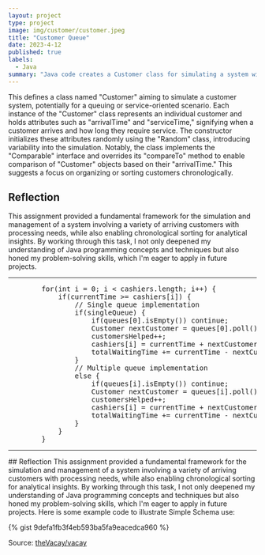 ```yaml
---
layout: project
type: project
image: img/customer/customer.jpeg
title: "Customer Queue"
date: 2023-4-12
published: true
labels:
  - Java
summary: "Java code creates a Customer class for simulating a system with arrival and service times, allowing chronological sorting and organization of customer objects."
---
```


This defines a class named "Customer" aiming to simulate a customer system, potentially for a queuing or service-oriented scenario. Each instance of the "Customer" class represents an individual customer and holds attributes such as "arrivalTime" and "serviceTime," signifying when a customer arrives and how long they require service. The constructor initializes these attributes randomly using the "Random" class, introducing variability into the simulation. Notably, the class implements the "Comparable" interface and overrides its "compareTo" method to enable comparison of "Customer" objects based on their "arrivalTime." This suggests a focus on organizing or sorting customers chronologically. 

## Reflection
This assignment provided a fundamental framework for the simulation and management of a system involving a variety of arriving customers with processing needs, while also enabling chronological sorting for analytical insights. By working through this task, I not only deepened my understanding of Java programming concepts and techniques but also honed my problem-solving skills, which I'm eager to apply in future projects.
<hr>
<pre>
		for(int i = 0; i < cashiers.length; i++) {
			if(currentTime >= cashiers[i]) {
				// Single queue implementation
				if(singleQueue) {
					if(queues[0].isEmpty()) continue;
					Customer nextCustomer = queues[0].poll();
					customersHelped++;
					cashiers[i] = currentTime + nextCustomer.serviceTime;
					totalWaitingTime += currentTime - nextCustomer.arrivalTime;
				}
				// Multiple queue implementation
				else {
					if(queues[i].isEmpty()) continue;
					Customer nextCustomer = queues[i].poll();
					customersHelped++;
					cashiers[i] = currentTime + nextCustomer.serviceTime;
					totalWaitingTime += currentTime - nextCustomer.arrivalTime;
				}
			}
		}
</pre>
<hr>				
## Reflection
This assignment provided a fundamental framework for the simulation and management of a system involving a variety of arriving customers with processing needs, while also enabling chronological sorting for analytical insights. By working through this task, I not only deepened my understanding of Java programming concepts and techniques but also honed my problem-solving skills, which I'm eager to apply in future projects.
Here is some example code to illustrate Simple Schema use:

{% gist 9defa1fb3f4eb593ba5fa9eacedca960 %}
 
Source: <a href="https://github.com/theVacay/vacay">theVacay/vacay</a>
